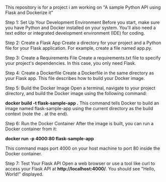 This repository is for a project i am working on "A sample Python API using Flask and Dockerize it"

Step 1: Set Up Your Development Environment
Before you start, make sure you have Python and Docker installed on your system. You'll also need a text editor or integrated development environment (IDE) for coding.

Step 2: Create a Flask App
Create a directory for your project and a Python file for your Flask application. For example, create a file named app.py.

Step 3: Create a Requirements File
Create a requirements.txt file to specify your project's dependencies. In this case, you only need Flask.

Step 4: Create a Dockerfile
Create a Dockerfile in the same directory as your Flask app. This file describes how to build your Docker image.

Step 5: Build the Docker Image
Open a terminal, navigate to your project directory, and build the Docker image using the following command:

**docker build -t flask-sample-app .**
This command tells Docker to build an image named flask-sample-app using the current directory as the build context (note the . at the end).

Step 6: Run the Docker Container
After the image is built, you can run a Docker container from it:

**docker run -p 4000:80 flask-sample-app**

This command maps port 4000 on your host machine to port 80 inside the Docker container.

Step 7: Test Your Flask API
Open a web browser or use a tool like curl to access your Flask API at **http://localhost:4000/**. You should see "Hello, World!" displayed.

